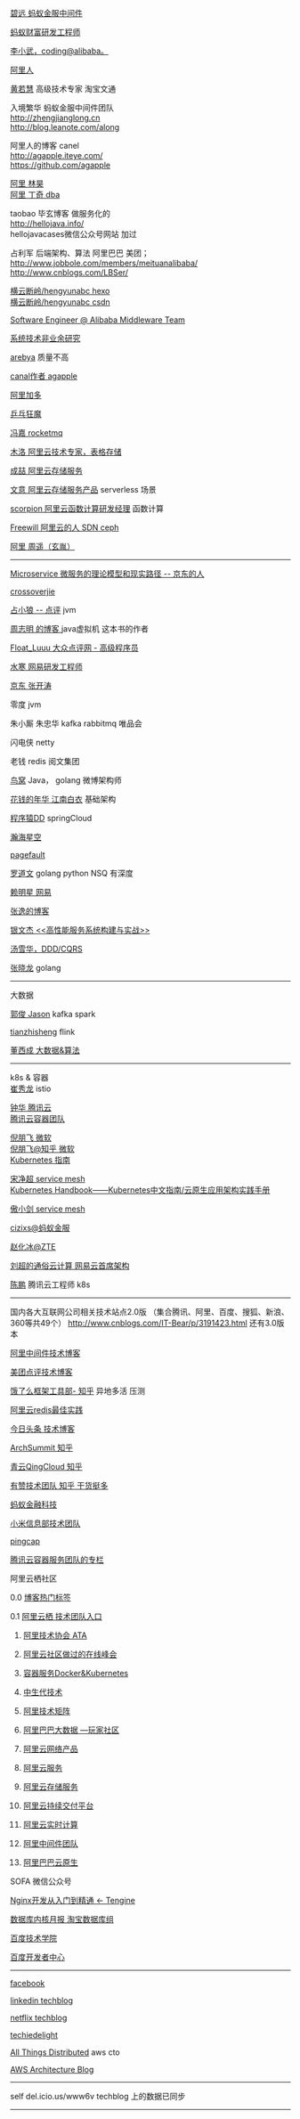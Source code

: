[碧远 蚂蚁金服中间件](http://leaver.me/)  

[蚂蚁财富研发工程师](http://monkeyhorse.cn/)  

[李小武，coding@alibaba。](http://blog.lichengwu.cn/)  

[阿里人](http://www.blogjava.net/BlueDavy/)  

[黄若慧](http://blog.zephyrleaves.net/) 高级技术专家 淘宝文通


入境繁华  蚂蚁金服中间件团队  
http://zhengjianglong.cn  
http://blog.leanote.com/along  


阿里人的博客 canel  
http://agapple.iteye.com/   
https://github.com/agapple  

[阿里 林昊](http://bluedavy.me/)     
[阿里 丁奇 dba](https://dinglin.iteye.com/)  


taobao   毕玄博客   做服务化的  
http://hellojava.info/  
hellojavacases微信公众号网站  加过  

占利军   后端架构、算法  阿里巴巴 美团；   
http://www.jobbole.com/members/meituanalibaba/  
http://www.cnblogs.com/LBSer/  

[横云断岭/hengyunabc hexo](http://hengyunabc.github.io/)  
[横云断岭/hengyunabc csdn](https://blog.csdn.net/hengyunabc)  

[Software Engineer @ Alibaba Middleware Team](https://www.sczyh30.com/)   

[系统技术非业余研究](http://blog.yufeng.info/)  

[arebya](http://arebya.com/) 质量不高

[canal作者 agapple](https://agapple.iteye.com/)  

[阿里加多](https://www.jianshu.com/u/b230a86fb7ad)

[乒乓狂魔](https://yq.aliyun.com/users/6bmpl5rdwpqu4)

[冯嘉 rocketmq](https://yq.aliyun.com/users/ejn34jbxf5evs)

[木洛 阿里云技术专家，表格存储](https://yq.aliyun.com/users/jwbhxydfk6qyi/article)

[成喆 阿里云存储服务](https://yq.aliyun.com/users/u3vivzisyg2pc/)

[文意 阿里云存储服务产品](https://yq.aliyun.com/users/zh5kxxfngqw2m)  serverless 场景

[scorpion 阿里云函数计算研发经理](https://yq.aliyun.com/users/fbt6ovijrs2zi) 函数计算

[Freewill 阿里云的人 SDN ceph](https://www.cnblogs.com/bodhitree/default.html)

[阿里  周遥（玄胤）](http://www.seflerzhou.net)

---

[Microservice 微服务的理论模型和现实路径 -- 京东的人](http://blog.csdn.net/mindfloating/article/details/51221780)  

[crossoverjie](https://crossoverjie.top/)

[占小狼 -- 点评](http://www.jianshu.com/u/90ab66c248e6) jvm

[周志明 的博客 ](http://icyfenix.iteye.com/)  java虚拟机  这本书的作者

[Float_Luuu  大众点评网 - 高级程序员](http://my.oschina.net/andylucc/home)  

[水寒  网易研发工程师](https://www.cnblogs.com/java-zhao/)

[京东 张开涛](https://jinnianshilongnian.iteye.com/)

零度 jvm

朱小厮 朱忠华 kafka rabbitmq 唯品会

闪电侠 netty 

老钱 redis 阅文集团

[鸟窝]() Java， golang  微博架构师 

[花钱的年华 江南白衣]()  基础架构

[程序猿DD]() springCloud

[瀚海星空](http://abloz.com/)

[pagefault](http://www.pagefault.info/)

[罗道文](http://luodw.cc/)  golang python NSQ 有深度

[赖明星  网易](http://mingxinglai.com/)

[张逸的博客](https://www.cnblogs.com/wayfarer/default.html)

[银文杰 <<高性能服务系统构建与实战>>](https://blog.csdn.net/yinwenjie/article/list/1?)

[汤雪华，DDD/CQRS](http://www.cnblogs.com/netfocus/)

[张晓龙](https://www.jianshu.com/u/1381dc29fed9)  golang

----
大数据 

[郭俊 Jason](http://www.jasongj.com/)   kafka spark

[tianzhisheng](http://www.54tianzhisheng.cn/tags/Flink/)    flink

[董西成  大数据&算法](http://dongxicheng.org/)  

----

k8s & 容器  
[崔秀龙](https://blog.fleeto.us/) istio 

[钟华 腾讯云](https://imfox.io/)     
[腾讯云容器团队](https://tencentcloudcontainerteam.github.io/)       

[倪朋飞 微软](https://feisky.xyz/)  
[倪朋飞@知乎 微软](https://www.zhihu.com/people/feisky/posts)  
[Kubernetes 指南](https://feisky.xyz/kubernetes-handbook/)  

[宋净超 service mesh](https://jimmysong.io/)  
[Kubernetes Handbook——Kubernetes中文指南/云原生应用架构实践手册](https://jimmysong.io/kubernetes-handbook/)    

[傲小剑  service mesh](https://skyao.io/#posts)        

[cizixs@蚂蚁金服](https://cizixs.com/) 

[赵化冰@ZTE](https://zhaohuabing.com/) 

[刘超的通俗云计算  网易云首席架构](https://www.cnblogs.com/popsuper1982/)

[陈鹏](https://imroc.io/) 腾讯云工程师 k8s
 
----

国内各大互联网公司相关技术站点2.0版 （集合腾讯、阿里、百度、搜狐、新浪、360等共49个）
http://www.cnblogs.com/IT-Bear/p/3191423.html
还有3.0版本

[阿里中间件技术博客]()

[美团点评技术博客]()

[饿了么框架工具部- 知乎](https://zhuanlan.zhihu.com/p/28585781)  异地多活 压测

[阿里云redis最佳实践](https://help.aliyun.com/document_detail/67252.html) 

[今日头条 技术博客](https://techblog.toutiao.com/2017/05/02/dao/)

[ArchSummit 知乎](https://www.zhihu.com/org/archsummit/activities)

[青云QingCloud 知乎](https://zhuanlan.zhihu.com/qingcloud)

[有赞技术团队 知乎 干货挺多](https://www.zhihu.com/org/you-zan-ji-zhu-tuan-dui/activities)

[蚂蚁金融科技](https://tech.antfin.com/)

[小米信息部技术团队](https://xiaomi-info.github.io/)

[pingcap](https://pingcap.com/blog-cn/)

[腾讯云容器服务团队的专栏](https://cloud.tencent.com/developer/column/1075/tag-0)

阿里云栖社区 

0.0 [博客热门标签](https://yq.aliyun.com/tags/)

0.1 [阿里云栖  技术团队入口](https://yq.aliyun.com/teams)  

1. [阿里技术协会 ATA](https://yq.aliyun.com/tags/tagid_523/)

2. [阿里云社区做过的在线峰会](https://yq.aliyun.com/topic?spm=a2c4e.11154022.headermainnav.11.7037aMQGaMQGE8#guid-721571)

3. [容器服务Docker&Kubernetes](https://yq.aliyun.com/teams/11/type_blog-cid_450-page_1)

4. [中生代技术](https://yq.aliyun.com/users/1080464764156883?spm=a2c4e.11153940.blogrightarea54004.2.22c86a7d3BdzIB)

5. [阿里技术矩阵](https://yq.aliyun.com/teams/16)

6. [阿里巴巴大数据 —玩家社区](https://yq.aliyun.com/teams/6)

7. [阿里云网络产品](https://yq.aliyun.com/teams/28)  

8. [阿里云服务](https://yq.aliyun.com/teams/56/type_blog)

9. [阿里云存储服务](https://yq.aliyun.com/teams/4)

10. [阿里云持续交付平台](https://yq.aliyun.com/teams/20)

11. [阿里云实时计算](https://yq.aliyun.com/teams/67)

12. [阿里中间件团队](https://yq.aliyun.com/teams/22)  

13. [阿里巴巴云原生](https://yq.aliyun.com/teams/252)  


SOFA 微信公众号

[Nginx开发从入门到精通 <- Tengine](http://tengine.taobao.org/book/index.html)

[数据库内核月报 淘宝数据库组](http://mysql.taobao.org/monthly/) 


[百度技术学院](http://bit.baidu.com/)   

[百度开发者中心](https://developer.baidu.com/)    

---

[facebook](https://code.fb.com/) 

[linkedin techblog](https://engineering.linkedin.com/blog) 

[netflix techblog](https://medium.com/netflix-techblog) 

[techiedelight](https://www.techiedelight.com/) 

[All Things Distributed](https://www.allthingsdistributed.com/)  aws cto

[AWS Architecture Blog](https://amazonaws-china.com/cn/blogs/architecture/)

---

self
del.icio.us/www6v  techblog 上的数据已同步

---

